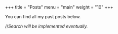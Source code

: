+++
title = "Posts"
menu = "main"
weight = "10"
+++

You can find all my past posts below.

//*Search will be implemented eventually.*